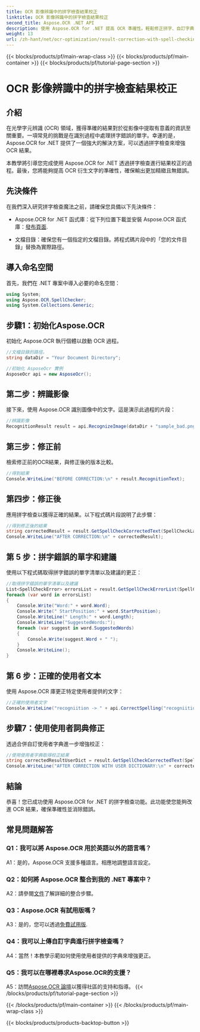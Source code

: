 ```yaml
---
title: OCR 影像辨識中的拼字檢查結果校正
linktitle: OCR 影像辨識中的拼字檢查結果校正
second_title: Aspose.OCR .NET API
description: 使用 Aspose.OCR for .NET 提高 OCR 準確性。輕鬆修正拼字、自訂字典並實現無錯誤的文字辨識。
weight: 13
url: /zh-hant/net/ocr-optimization/result-correction-with-spell-checking/
---
```


{{< blocks/products/pf/main-wrap-class >}}
{{< blocks/products/pf/main-container >}}
{{< blocks/products/pf/tutorial-page-section >}}

# OCR 影像辨識中的拼字檢查結果校正

## 介紹

在光學字元辨識 (OCR) 領域，獲得準確的結果對於從影像中提取有意義的資訊至關重要。一項常見的挑戰是在識別過程中處理拼字錯誤的單字。幸運的是，Aspose.OCR for .NET 提供了一個強大的解決方案，可以透過拼字檢查來增強 OCR 結果。

本教學將引導您完成使用 Aspose.OCR for .NET 透過拼字檢查進行結果校正的過程。最後，您將能夠提高 OCR 衍生文字的準確性，確保輸出更加精緻且無錯誤。

## 先決條件

在我們深入研究拼字檢查魔法之前，請確保您具備以下先決條件：

-  Aspose.OCR for .NET 函式庫：從下列位置下載並安裝 Aspose.OCR 函式庫：[發布頁面](https://releases.aspose.com/ocr/net/).

- 文檔目錄：確保您有一個指定的文檔目錄。將程式碼片段中的「您的文件目錄」替換為實際路徑。

## 導入命名空間

首先，我們在 .NET 專案中導入必要的命名空間：

```csharp
using System;
using Aspose.OCR.SpellChecker;
using System.Collections.Generic;
```

## 步驟1：初始化Aspose.OCR

初始化 Aspose.OCR 執行個體以啟動 OCR 過程。

```csharp
//文檔目錄的路徑。
string dataDir = "Your Document Directory";

//初始化 AsposeOcr 實例
AsposeOcr api = new AsposeOcr();
```

## 第二步：辨識影像

接下來，使用 Aspose.OCR 識別圖像中的文字。這是演示此過程的片段：

```csharp
//辨識影像
RecognitionResult result = api.RecognizeImage(dataDir + "sample_bad.png", new RecognitionSettings(Language.Eng));
```

## 第三步：修正前

檢索修正前的OCR結果，與修正後的版本比較。

```csharp
//得到結果
Console.WriteLine("BEFORE CORRECTION:\n" + result.RecognitionText);
```

## 第四步：修正後

應用拼字檢查以獲得正確的結果。以下程式碼片段說明了此步驟：

```csharp
//得到修正後的結果
string correctedResult = result.GetSpellCheckCorrectedText(SpellCheckLanguage.Eng);
Console.WriteLine("AFTER CORRECTION:\n" + correctedResult);
```

## 第 5 步：拼字錯誤的單字和建議

使用以下程式碼取得拼字錯誤的單字清單以及建議的更正：

```csharp
//取得拼字錯誤的單字清單以及建議
List<SpellCheckError> errorsList = result.GetSpellCheckErrorList(SpellCheckLanguage.Eng);
foreach (var word in errorsList)
{
	Console.Write("Word:" + word.Word);
	Console.Write(" StartPosition:" + word.StartPosition);
	Console.WriteLine(" Length:" + word.Length);
	Console.WriteLine("SuggestedWords:");
	foreach (var suggest in word.SuggestedWords)
	{
		Console.Write(suggest.Word + " ");
	}
	Console.WriteLine();
}
```

## 第 6 步：正確的使用者文本

使用 Aspose.OCR 庫更正特定使用者提供的文字：

```csharp
//正確的使用者文字
Console.WriteLine("recogniition -> " + api.CorrectSpelling("recogniition"));
```

## 步驟7：使用使用者詞典修正

透過合併自訂使用者字典進一步增強校正：

```csharp
//使用使用者字典取得校正結果
string correctedResultUserDict = result.GetSpellCheckCorrectedText(SpellCheckLanguage.Eng, dataDir+"dictionary.txt");
Console.WriteLine("AFTER CORRECTION WITH USER DICTIONARY:\n" + correctedResultUserDict);
```

## 結論

恭喜！您已成功使用 Aspose.OCR for .NET 的拼字檢查功能。此功能使您能夠改進 OCR 結果，確保準確性並消除錯誤。

## 常見問題解答

### Q1：我可以將 Aspose.OCR 用於英語以外的語言嗎？

A1：是的，Aspose.OCR 支援多種語言。相應地調整語言設定。

### Q2：如何將 Aspose.OCR 整合到我的 .NET 專案中？

 A2：請參閱[文件](https://reference.aspose.com/ocr/net/)了解詳細的整合步驟。

### Q3：Aspose.OCR 有試用版嗎？

 A3：是的，您可以透過[免費試用版](https://releases.aspose.com/).

### Q4：我可以上傳自訂字典進行拼字檢查嗎？

A4：當然！本教學示範如何使用使用者提供的字典來增強更正。

### Q5：我可以在哪裡尋求Aspose.OCR的支援？

 A5：訪問[Aspose.OCR 論壇](https://forum.aspose.com/c/ocr/16)以獲得社區的支持和指導。
{{< /blocks/products/pf/tutorial-page-section >}}

{{< /blocks/products/pf/main-container >}}
{{< /blocks/products/pf/main-wrap-class >}}

{{< blocks/products/products-backtop-button >}}
